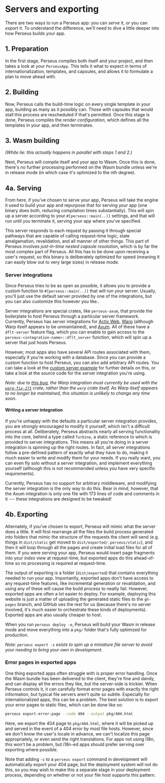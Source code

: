 # Servers and exporting

There are two ways to run a Perseus app: you can *serve* it, or you can *export* it. To understand the difference, we'll need to dive a little deeper into how Perseus builds your app.

## 1. Preparation

In the first stage, Perseus compiles both itself and your project, and then takes a look at your `PerseusApp`. This tells it what to expect in terms of internationalization, templates, and capsules, and allows it to formulate a plan to move ahead with.

## 2. Building

Now, Perseus calls the build-time logic on every single template in your app, building as many as it possibly can. Those with capsules that would stall this process are rescheduled if that's permitted. Once this stage is done, Perseus compiles the *render configuration*, which defines all the templates in your app, and then terminates.

## 3. Wasm building

*(White lie: this actually happens in parallel with steps 1 and 2.)*

Next, Perseus will compile itself and your app to Wasm. Once this is done, there's no further processing performed on the Wasm bundle unless we're in release mode (in which case it's optimized to the nth degree).

## 4a. Serving

From here, if you've chosen to serve your app, Perseus will take the engine it used to build your app and repurpose that for serving your app (one binary does both, reducing compilation times substantially). This will spin up a server according to your `#[perseus::main(..)]` settings, and that will run until you terminate it, serving your app where you've specified.

This server responds to each request by passing it through special pathways that are capable of calling request-time logic, state amalgamation, revalidation, and all manner of other things. This part of Perseus involves *just-in-time nested capsule resolution*, which is by far the most complex part of Perseus. All this has to be done upon receiving a user's request, so this binary is deliberately optimized for speed (meaning it can easily blow out to very large sizes) in release mode.

### Server integrations

Since Perseus tries to be as open as possible, it allows you to provide a custom function to `#[perseus::main(..)]` that will run your server. Usually, you'll just use the default server provided by one of the integrations, but you can also customize this however you like..

Server integrations are special crates, like `perseus-axum`, that provide the boilerplate to host Perseus through a particular server framework. Currently, Perseus has server integrations for [Actix Web](https://github.com/actix/actix-web), [Warp](https://github.com/seanmonstar/warp) (although Warp itself appears to be unmaintained), and [Axum](https://github.com/tokio-rs/axum). All of these have a `dflt-server` feature flag, which you can enable to gain access to the `perseus-<integration-name>::dflt_server` function, which will spin up a server that just hosts Perseus.

However, most apps also have several API routes associated with them, especially if you're working with a database. Since you can provide a custom function to host Perseus, you can also add arbitrary API routes. You can take a look at the [custom server example](https://github.com/framesurge/perseus/tree/main/examples/core/custom_server) for further details on this, or take a look at the source code for the server integration you're using.

*Note: due to [this bug](https://github.com/seanmonstar/warp/issues/171), the Warp integration must currently be used with the [`warp-fix-171`](https://crates.io/crates/warp-fix-171) crate, rather than the `warp` crate itself. As Warp itself appears to no longer be maintained, this situation is unlikely to change any time soon.*

#### Writing a server integration

If you're unhappy with the defaults a particular server integration provides, you are *strongly* encouraged to modify it yourself, which isn't a difficult process at all. Deliberately, Perseus abstracts nearly all serving functionality into the core, behind a type called `Turbine`, a static reference to which is provided to server integrations. This means all you're doing in a server integration is spinning up the right routes. In fact, all server integrations follow a pre-defined pattern of exactly what they have to do, making it much easier to write and modify them for your needs. If you really want, you can even fly solo without a server integration, and implement everything yourself (although this is not recommended unless you have very specific requirements).

Currently, Perseus has no support for arbitrary middleware, and modifying the server integration is the only way to do this. Bear in mind, however, that the Axum integration is only one file with 173 lines of code and comments in it --- these integrations are designed to be tweaked!

## 4b. Exporting

Alternately, if you've chosen to export, Perseus will mimic what the server does a little. It will first rearrange all the files the build process generated into folders that mimic the structure of the requests the client will send (e.g. things in `dist/static` get moved to `dist/exported/.perseus/static`), and then it will loop through all the pages and create initial load files for all of them. If you were serving your app, Perseus would insert page fragments into your *index view* at request-time, but exported apps do this ahead-of-time so no processing is required at request-time.

The output of exporting is a folder (`dist/exported`) that contains everything needed to run your app. Importantly, exported apps don't have access to any request-time features, like incremental generation or revalidation, and using any of these will cause the build process to neatly fail. However, exported apps are often a lot easier to deploy. For example, deploying this website is just a matter of uploading the generated static files to the `gh-pages` branch, and GitHub oes the rest for us (because there's no server involved, it's much easier to orchestrate these kinds of deployments). Exported apps are also usually cheaper to host.

When you run `perseus deploy -e`, Perseus will build your Wasm in release mode and move everything into a `pkg/` folder that's fully optimized for production.

*Note: `perseus export -s` exists to spin up a miniature file server to avoid your needing to bring your own in development.*

### Error pages in exported apps

One thing exported apps often struggle with is proper error handling. Once the Wasm bundle has been delivered to the client, they're fine and dandy, and can display all the errors they like, but the server-side is trickier. When Perseus controls it, it can carefully format error pages with exactly the right information, but typical file servers aren't quite so subtle. Especially for internationalized apps, this can be a problem. The best solution is to export your error pages to static files, which can be done like so:

```sh
perseus export-error-page --code 404 --output pkg/404.html
```

Here, we export the 404 page to `pkg/404.html`, where it will be picked up and served in the event of a 404 error by most file hosts. However, since we don't know the user's locale in advance, we can't localize this page appropriately, or even send the right translations. For apps not using i18n, this won't be a problem, but i18n-ed apps should prefer serving over exporting where possible.

Note that adding `-s` to a `perseus export` command in development will automatically export your 404 page, but the deployment system will not do this, so you may wish to make this a separate stage in your deployment process, depending on whether or not your file host supports this pattern.
